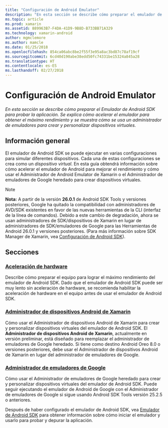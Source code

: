 ```yaml
---
title: "Configuración de Android Emulator"
description: "En esta sección se describe cómo preparar el emulador de Android SDK para probar la aplicación. Se explica cómo acelerar el emulador para obtener el máximo rendimiento y se muestra cómo se usa un administrador de emuladores para crear y personalizar los dispositivos virtuales."
ms.topic: article
ms.prod: xamarin
ms.assetid: 889963B7-F4DA-41D9-9B8D-B733BB71A329
ms.technology: xamarin-android
author: mgmclemore
ms.author: mamcle
ms.date: 01/25/2018
ms.openlocfilehash: 854ca06abc8be2f55f3e95a8ac3bd87c78af19cf
ms.sourcegitcommit: 6cd40d190abe38edd50fc74331be15324a845a28
ms.translationtype: HT
ms.contentlocale: es-ES
ms.lasthandoff: 02/27/2018
---
```

# <a name="android-emulator-setup"></a>Configuración de Android Emulator

_En esta sección se describe cómo preparar el Emulador de Android SDK para probar la aplicación. Se explica cómo acelerar el emulador para obtener el máximo rendimiento y se muestra cómo se usa un administrador de emuladores para crear y personalizar dispositivos virtuales._


## <a name="overview"></a>Información general

El emulador de Android SDK se puede ejecutar en varias configuraciones para simular diferentes dispositivos. Cada una de estas configuraciones se crea como un _dispositivo virtual_. En esta guía obtendrá información sobre cómo acelerar el emulador de Android para mejorar el rendimiento y cómo usar el Administrador de Android Emulator de Xamarin o el Administrador de emuladores de Google heredado para crear dispositivos virtuales.


> [!NOTE]
> **Nota:** A partir de la versión **26.0.1** de Android SDK Tools y versiones posteriores, Google ha quitado la compatibilidad con administradores de AVD/SDK existentes en favor de las nuevas herramientas de la CLI (interfaz de la línea de comandos). Debido a este cambio de degradación, ahora se usan administradores de SDK/dispositivos de Xamarin en lugar de administradores de SDK/emuladores de Google para las Herramientas de Android 26.0.1 y versiones posteriores. (Para más información sobre SDK Manager de Xamarin, vea [Configuración de Android SDK](~/android/get-started/installation/android-sdk.md)).


## <a name="sections"></a>Secciones

### <a name="hardware-accelerationandroidget-startedinstallationandroid-emulatorhardware-accelerationmd"></a>[Aceleración de hardware](~/android/get-started/installation/android-emulator/hardware-acceleration.md)

Describe cómo preparar el equipo para lograr el máximo rendimiento del emulador de Android SDK. Dado que el emulador de Android SDK puede ser muy lento sin aceleración de hardware, se recomienda habilitar la aceleración de hardware en el equipo antes de usar el emulador de Android SDK.

### <a name="xamarin-android-device-managerandroidget-startedinstallationandroid-emulatorxamarin-device-managermd"></a>[Administrador de dispositivos Android de Xamarin](~/android/get-started/installation/android-emulator/xamarin-device-manager.md)

Cómo usar el Administrador de dispositivos Android de Xamarin para crear y personalizar dispositivos virtuales del emulador de Android SDK. El **Administrador de dispositivos Android de Xamarin**, actualmente en versión preliminar, está diseñado para reemplazar el administrador de emuladores de Google heredado. Si tiene como destino Android Oreo 8.0 o versiones posteriores, debe usar el Administrador de dispositivos Android de Xamarin en lugar del administrador de emuladores de Google.

### <a name="google-emulator-managerandroidget-startedinstallationandroid-emulatorgoogle-emulator-managermd"></a>[Administrador de emuladores de Google](~/android/get-started/installation/android-emulator/google-emulator-manager.md)

Cómo usar el Administrador de emuladores de Google heredado para crear y personalizar dispositivos virtuales del emulador de Android SDK. Puede seguir ejecutando el emulador de Android de Google con el Administrador de emuladores de Google si sigue usando Android SDK Tools versión 25.2.5 o anteriores.

Después de haber configurado el emulador de Android SDK, vea [Emulador de Android SDK](~/android/deploy-test/debugging/android-sdk-emulator/index.md) para obtener información sobre cómo iniciar el emulador y usarlo para probar y depurar la aplicación.

